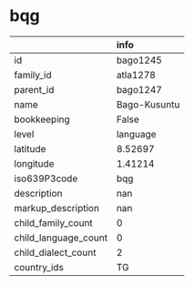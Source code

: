 # bqg
|                      | info         |
|:---------------------|:-------------|
| id                   | bago1245     |
| family_id            | atla1278     |
| parent_id            | bago1247     |
| name                 | Bago-Kusuntu |
| bookkeeping          | False        |
| level                | language     |
| latitude             | 8.52697      |
| longitude            | 1.41214      |
| iso639P3code         | bqg          |
| description          | nan          |
| markup_description   | nan          |
| child_family_count   | 0            |
| child_language_count | 0            |
| child_dialect_count  | 2            |
| country_ids          | TG           |
